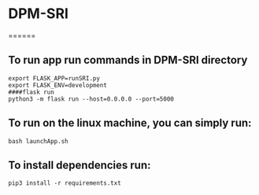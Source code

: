# DPM-SRI
======

## To run app run commands in DPM-SRI directory

```
export FLASK_APP=runSRI.py
export FLASK_ENV=development
####flask run
python3 -m flask run --host=0.0.0.0 --port=5000
```


## To run on the linux machine, you can simply run:

`bash launchApp.sh`

## To install dependencies run:

`pip3 install -r requirements.txt`
